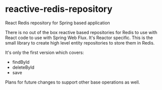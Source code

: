 # reactive-redis-repository
React Redis repository for Spring based application

There is no out of the box reactive based repositories for Redis to use with React code to use with Spring Web Flux. It's Reactor specific.
This is the small library to create high level entity repositories to store them in Redis.

It's only the first version which covers:
 - findById
 - deleteById
 - save
 
 Plans for future changes to support other base operations as well.